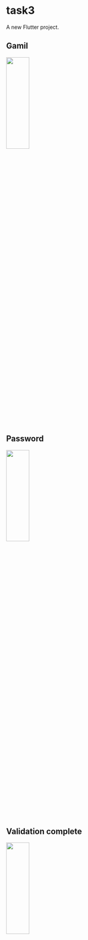 # task3

A new Flutter project.

## Gamil
<p>
  <img src= "https://github.com/AishwaryaBaisane/daily_task/assets/149373597/c40b206f-4662-4ae0-9857-b8227b242990" height = 25% width = 35%>
</p>

##  Password
<p>
  <img src= "https://github.com/AishwaryaBaisane/daily_task/assets/149373597/f7f84825-c1d6-4e68-afb0-c0074b3d111c" height = 25% width = 35%>
</p>

## Validation complete

<p>
  <img src= "https://github.com/AishwaryaBaisane/daily_task/assets/149373597/d0cb55b6-cbfd-4b99-a56e-f7114f3684bc" height = 25% width = 35%>
</p>

